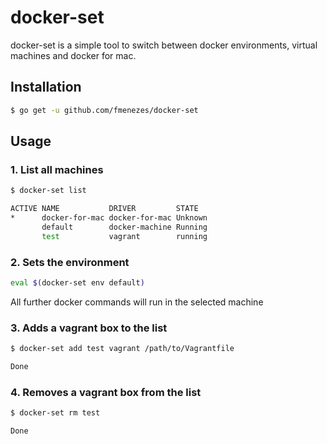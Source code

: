 # docker-set
docker-set is a simple tool to switch between docker environments, virtual machines and docker for mac.

## Installation

```sh
$ go get -u github.com/fmenezes/docker-set
```

## Usage

### 1. List all machines

```sh
$ docker-set list

ACTIVE NAME           DRIVER         STATE
*      docker-for-mac docker-for-mac Unknown
       default        docker-machine Running
       test           vagrant        running
```

### 2. Sets the environment

```sh
eval $(docker-set env default)
```

All further docker commands will run in the selected machine

### 3. Adds a vagrant box to the list

```sh
$ docker-set add test vagrant /path/to/Vagrantfile

Done
```

### 4. Removes a vagrant box from the list

```sh
$ docker-set rm test

Done
```
